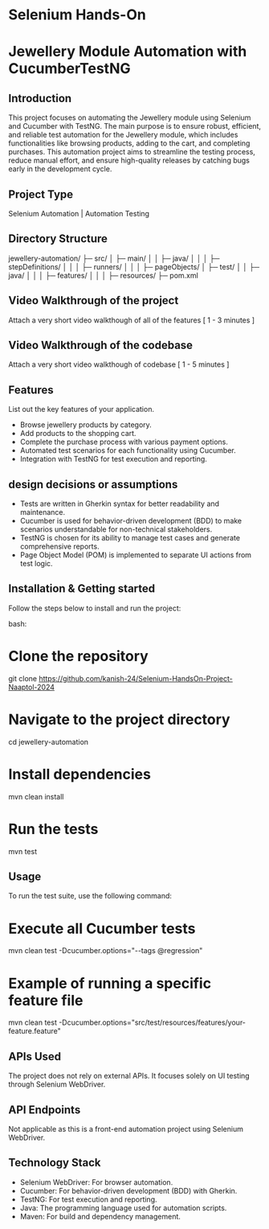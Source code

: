 # Selenium Hands-On
# Jewellery Module Automation with CucumberTestNG

## Introduction
This project focuses on automating the Jewellery module using Selenium and Cucumber with TestNG.
The main purpose is to ensure robust, efficient, and reliable test automation for the Jewellery module, 
which includes functionalities like browsing products, adding to the cart, and completing purchases. 
This automation project aims to streamline the testing process, reduce manual effort, 
and ensure high-quality releases by catching bugs early in the development cycle.

## Project Type
Selenium Automation | Automation Testing

## Directory Structure
jewellery-automation/
├─ src/
│  ├─ main/
│  │  ├─ java/
│  │  │  ├─ stepDefinitions/
│  │  │  ├─ runners/
│  │  │  ├─ pageObjects/
│  ├─ test/
│  │  ├─ java/
│  │  │  ├─ features/
│  │  │  ├─ resources/
├─ pom.xml

## Video Walkthrough of the project
Attach a very short video walkthough of all of the features [ 1 - 3 minutes ]

## Video Walkthrough of the codebase
Attach a very short video walkthough of codebase [ 1 - 5 minutes ]

## Features
List out the key features of your application.

- Browse jewellery products by category.
- Add products to the shopping cart.
- Complete the purchase process with various payment options.
- Automated test scenarios for each functionality using Cucumber.
- Integration with TestNG for test execution and reporting.


## design decisions or assumptions

- Tests are written in Gherkin syntax for better readability and maintenance.
- Cucumber is used for behavior-driven development (BDD) to make scenarios understandable for non-technical stakeholders.
- TestNG is chosen for its ability to manage test cases and generate comprehensive reports.
- Page Object Model (POM) is implemented to separate UI actions from test logic.

## Installation & Getting started
Follow the steps below to install and run the project:

bash:
# Clone the repository
git clone https://github.com/kanish-24/Selenium-HandsOn-Project-Naaptol-2024

# Navigate to the project directory
cd jewellery-automation

# Install dependencies
mvn clean install

# Run the tests
mvn test

## Usage
To run the test suite, use the following command:

# Execute all Cucumber tests
mvn clean test -Dcucumber.options="--tags @regression"

# Example of running a specific feature file
mvn clean test -Dcucumber.options="src/test/resources/features/your-feature.feature"

## APIs Used
The project does not rely on external APIs. It focuses solely on UI testing through Selenium WebDriver.

## API Endpoints
Not applicable as this is a front-end automation project using Selenium WebDriver.

## Technology Stack
- Selenium WebDriver: For browser automation.
- Cucumber: For behavior-driven development (BDD) with Gherkin.
- TestNG: For test execution and reporting.
- Java: The programming language used for automation scripts.
- Maven: For build and dependency management.
